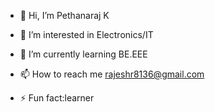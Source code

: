 - 👋 Hi, I’m Pethanaraj K
- 👀 I’m interested in Electronics/IT
- 🌱 I’m currently learning BE.EEE
  
- 📫 How to reach me rajeshr8136@gmail.com
  
- ⚡ Fun fact:learner

<!---
Pethanaraj26/Pethanaraj26 is a ✨ special ✨ repository because its `README.md` (this file) appears on your GitHub profile.
You can click the Preview link to take a look at your changes.
--->
